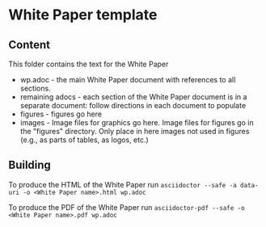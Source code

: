 # White Paper template

## Content

This folder contains the text for the White Paper

* wp.adoc - the main White Paper document with references to all sections.
* remaining adocs - each section of the White Paper document is in a separate document: follow directions in each document to populate
* figures - figures go here
* images - Image files for graphics go here. Image files for figures go in the "figures" directory. Only place in here images not used in figures (e.g., as parts of tables, as logos, etc.)

## Building

To produce the HTML of the White Paper run `asciidoctor --safe -a data-uri -o
<White Paper name>.html wp.adoc`

To produce the PDF of the White Paper run `asciidoctor-pdf --safe -o
<White Paper name>.pdf wp.adoc`
